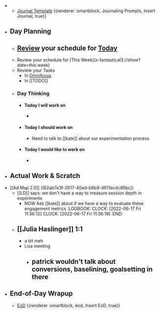 -
	- [Journal Template](((62a73923-0d4c-4e1c-a939-7fd90622dd86))) {{renderer :smartblock, Journaling Prompts, Insert Journal, true}}
- ## Day Planning
	- [Review](((62a89da8-158e-4a7a-a23d-f866fb3100a9))) your schedule for [Today](x-fantastical3://show?date=[[2022/06/17]])
		-
	- Review your schedule for [This Week](x-fantastical3://show?date=this week)
	- Review your Tasks
		- In [Omnifocus](omnifocus:///forecast)
		- In [[TODO]]
	- ### Day Thinking
		- #### Today I will work on
			-
		- #### Today I should work on
			- Need to talk to [[kate]] about our experimentation process
		- #### Today I would like to work on
			-
- ## Actual Work & Scratch
- [[Ad Map 2.0]] ((62ab7e3f-2617-40ed-b6b9-4611ecdc86bc))
	- [[LD]] says: we don't have a way to measure session depth in experiments
		- NOW Ask [[kate]] about if we have a way to evaluate these engagement metrics
		  :LOGBOOK:
		  CLOCK: [2022-06-17 Fri 11:36:12]
		  CLOCK: [2022-06-17 Fri 11:36:19]
		  :END:
	- ## [[Julia Haslinger]] 1:1
		- a bit meh
		- Lisa meeting
			- patrick wouldn't talk about conversions, baselining, goalsetting in there
				-
- ## End-of-Day Wrapup
	- [EoD](((62a8f8a3-8e3a-4933-a94d-35cf93d8efe9))) {{renderer :smartblock, eod, Insert EoD, true}}